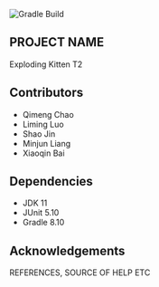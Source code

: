 ![Gradle Build](https://github.com/nu-cs-sqe/course-project-20242510-team-02-20242503/actions/workflows/main.yml/badge.svg)

## PROJECT NAME
Exploding Kitten T2

## Contributors
- Qimeng Chao
- Liming Luo
- Shao Jin
- Minjun Liang
- Xiaoqin Bai
  

## Dependencies
- JDK 11
- JUnit 5.10
- Gradle 8.10

## Acknowledgements
REFERENCES, SOURCE OF HELP ETC
